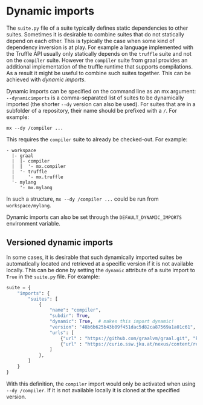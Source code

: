 # Dynamic imports

The `suite.py` file of a suite typically defines static dependencies to other suites.
Sometimes it is desirable to combine suites that do not statically depend on each other.
This is typically the case when some kind of dependency inversion is at play.
For example a language implemented with the Truffle API usually only statically depends on the `truffle` suite and not on the `compiler` suite.
However the `compiler` suite from graal provides an additional implementation of the truffle runtime that supports compilations.
As a result it might be useful to combine such suites together.
This can be achieved with *dynamic imports*.

Dynamic imports can be specified on the command line as an mx argument:
`--dynamicimports` is a comma-separated list of suites to be dynamically imported (the shorter `--dy` version can also be used).
For suites that are in a subfolder of a repository, their name should be prefixed with a `/`.
For example:

    mx --dy /compiler ...

This requires the `compiler` suite to already be checked-out. For example:

```
- workspace
  |- graal
  |  |- compiler
  |  |  '- mx.compiler
  |  '- truffle
  |     '- mx.truffle
  '- mylang
     '- mx.mylang
```

In such a structure, `mx --dy /compiler ...` could be run from `workspace/mylang`.

Dynamic imports can also be set through the `DEFAULT_DYNAMIC_IMPORTS` environment variable.

## Versioned dynamic imports

In some cases, it is desirable that such dynamically imported suites be automatically located and retrieved at a specific
version if it is not available locally.
This can be done by setting the `dynamic` attribute of a suite import to `True` in the `suite.py` file.
For example:

```python
suite = {
    "imports": {
        "suites": [
            {
                "name": "compiler",
                "subdir": True,
                "dynamic": True,  # makes this import dynamic!
                "version": "48b6b625b43b09f451dac5d82ca87569a1a01c61",
                "urls": [
                    {"url" : "https://github.com/graalvm/graal.git", "kind" : "git"},
                    {"url" : "https://curio.ssw.jku.at/nexus/content/repositories/snapshots", "kind" : "binary"},
                ]
            },
        ]
    }
}
```

With this definition, the `compiler` import would only be activated when using `--dy /compiler`.
If it is not available locally it is cloned at the specified version.